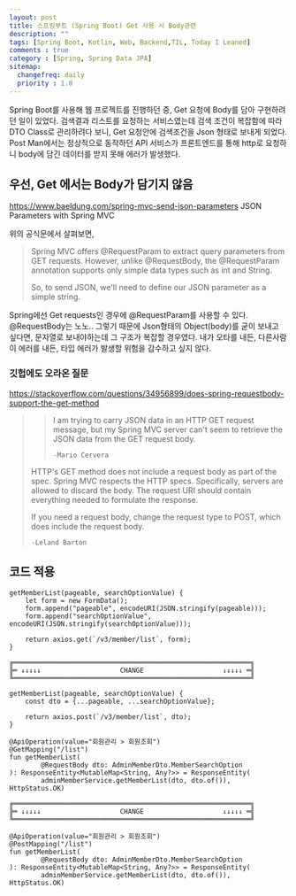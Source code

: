 ```yaml
---
layout: post
title: 스프링부트 (Spring Boot) Get 사용 시 Body관련
description: ""
tags: [Spring Boot, Kotlin, Web, Backend,TIL, Today I Leaned]
comments : true
category : [Spring, Spring Data JPA]
sitemap:
  changefreq: daily
  priority : 1.0
---
```


Spring Boot를 사용해 웹 프로젝트를 진행하던 중, Get 요청에 Body를 담아 구현하려던 일이 있었다. 검색결과 리스트를 요청하는 서비스였는데 검색 조건이 복잡함에 따라 DTO Class로 관리하려다 보니, Get 요청안에 검색조건을 Json 형태로 보내게 되었다. Post Man에서는 정상적으로 동작하던 API 서비스가 프론트엔드를 통해 http로 요청하니 body에 담긴 데이터를 받지 못해 에러가 발생했다. 


## 우선, Get 에서는 Body가 담기지 않음


<https://www.baeldung.com/spring-mvc-send-json-parameters> JSON Parameters with Spring MVC


위의 공식문에서 살펴보면, 

> Spring MVC offers @RequestParam to extract query parameters from GET requests. However, unlike @RequestBody, the @RequestParam annotation supports only simple data types such as int and String.
>
> So, to send JSON, we'll need to define our JSON parameter as a simple string.

Spring에선 Get requests인 경우에 @RequestParam를 사용할 수 있다. @RequestBody는 노노.. 그렇기 때문에 Json형태의 Object(body)를 굳이 보내고 싶다면, 문자열로 보내야하는데 그 구조가 복잡할 경우였다. 내가 오타를 내든, 다른사람이 에러를 내든, 타입 에러가 발생할 위험을 감수하고 싶지 않다.





### 깃헙에도 오라온 질문

<https://stackoverflow.com/questions/34956899/does-spring-requestbody-support-the-get-method>

>>I am trying to carry JSON data in an HTTP GET request message, but my Spring MVC server can't seem to retrieve the JSON data from the GET request body.
>>
>> `-Mario Cervera`
>
> HTTP's GET method does not include a request body as part of the spec. Spring MVC respects the HTTP specs. Specifically, servers are allowed to discard the body. The request URI should contain everything needed to formulate the response.
>
>If you need a request body, change the request type to POST, which does include the request body.
>
> `-Leland Barton`




## 코드 적용
```Vue
getMemberList(pageable, searchOptionValue) {
    let form = new FormData();
    form.append("pageable", encodeURI(JSON.stringify(pageable)));
    form.append("searchOptionValue", encodeURI(JSON.stringify(searchOptionValue)));
    
    return axios.get(`/v3/member/list`, form);
}

╔════════════════════════════════════════════════════════════╗
╠═ ↓↓↓↓↓                    CHANGE                    ↓↓↓↓↓ ═╣
╚════════════════════════════════════════════════════════════╝

getMemberList(pageable, searchOptionValue) {
    const dto = {...pageable, ...searchOptionValue};

    return axios.post(`/v3/member/list`, dto);
}
```

```
@ApiOperation(value="회원관리 > 회원조회")
@GetMapping("/list")
fun getMemberList(
        @RequestBody dto: AdminMemberDto.MemberSearchOption
): ResponseEntity<MutableMap<String, Any?>> = ResponseEntity(
        adminMemberService.getMemberList(dto, dto.of()), HttpStatus.OK)

╔════════════════════════════════════════════════════════════╗
╠═ ↓↓↓↓↓                    CHANGE                    ↓↓↓↓↓ ═╣
╚════════════════════════════════════════════════════════════╝

@ApiOperation(value="회원관리 > 회원조회")
@PostMapping("/list")
fun getMemberList(
        @RequestBody dto: AdminMemberDto.MemberSearchOption
): ResponseEntity<MutableMap<String, Any?>> = ResponseEntity(
        adminMemberService.getMemberList(dto, dto.of()), HttpStatus.OK)

```





